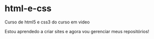 # html-e-css
 Curso de html5 e css3 do curso em video 

 Estou aprendedo a criar sites e agora vou gerenciar meus repositórios!
